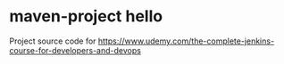 # maven-project hello
Project source code for https://www.udemy.com/the-complete-jenkins-course-for-developers-and-devops
